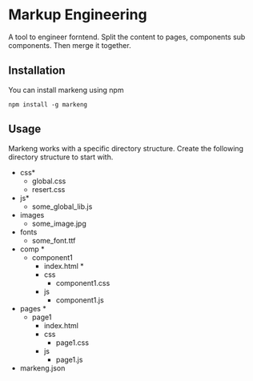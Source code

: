 # Markup Engineering

A tool to engineer forntend. Split the content to pages, components sub components. Then merge it together. 

## Installation

You can install markeng using npm 

    npm install -g markeng

## Usage

Markeng works with a specific directory structure. Create the following directory structure to start with.

* css*
    * global.css
    * resert.css
* js*
    * some_global_lib.js
* images
    * some_image.jpg
* fonts
    * some_font.ttf
* comp *
    * component1
        * index.html *
        * css
            * component1.css
        * js
            * component1.js
* pages *
    * page1
        * index.html
        * css
            * page1.css
        * js
            * page1.js
* markeng.json

